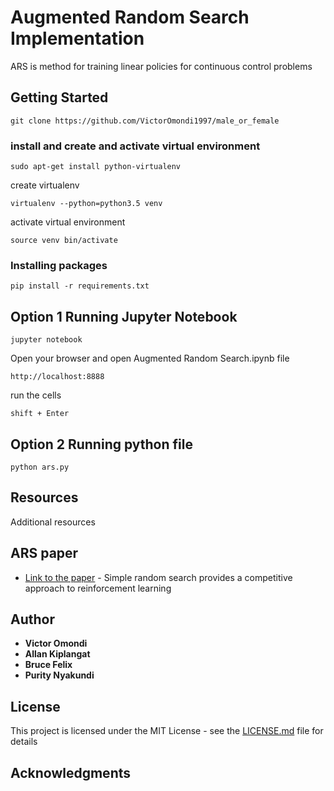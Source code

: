 # Augmented Random Search Implementation

ARS is method for training linear policies for continuous control problems

## Getting Started

```
git clone https://github.com/VictorOmondi1997/male_or_female
```

### install and create and activate virtual environment

```
sudo apt-get install python-virtualenv
```

create virtualenv

```
virtualenv --python=python3.5 venv
```

activate virtual environment

```
source venv bin/activate
```
### Installing packages

```
pip install -r requirements.txt
```

## Option 1 Running Jupyter Notebook


```
jupyter notebook
```

Open your browser and open Augmented Random Search.ipynb file

```
http://localhost:8888
```
run the cells

```
shift + Enter
```

## Option 2 Running python file


```
python ars.py
```


## Resources

Additional resources

## ARS paper

* [Link to the paper](https://arxiv.org/abs/1803.07055) - 
Simple random search provides a competitive approach to reinforcement learning

## Author

* **Victor Omondi**
* **Allan Kiplangat** 
* **Bruce Felix**
* **Purity Nyakundi**


## License

This project is licensed under the MIT License - see the [LICENSE.md](LICENSE.md) file for details

## Acknowledgments

